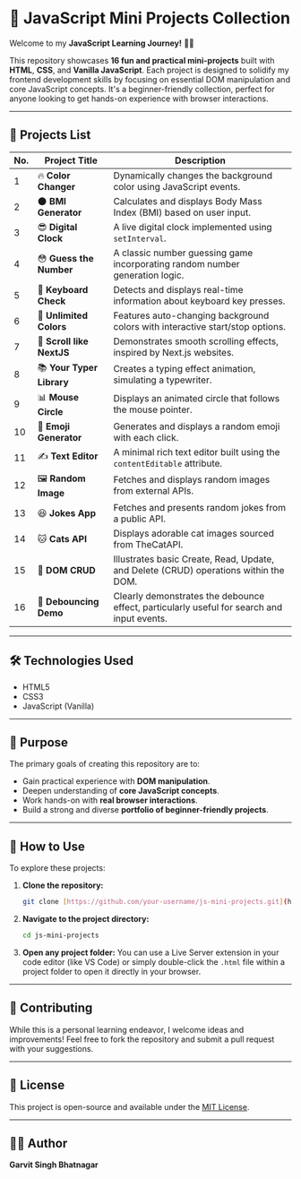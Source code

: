 # 🚀 JavaScript Mini Projects Collection

Welcome to my **JavaScript Learning Journey!** 👨‍💻

This repository showcases **16 fun and practical mini-projects** built with **HTML**, **CSS**, and **Vanilla JavaScript**. Each project is designed to solidify my frontend development skills by focusing on essential DOM manipulation and core JavaScript concepts. It's a beginner-friendly collection, perfect for anyone looking to get hands-on experience with browser interactions.

---

## 📁 Projects List

| No. | Project Title | Description |
|-----|---------------|-------------|
| 1 | 🔥 **Color Changer** | Dynamically changes the background color using JavaScript events. |
| 2 | 🌑 **BMI Generator** | Calculates and displays Body Mass Index (BMI) based on user input. |
| 3 | 😎 **Digital Clock** | A live digital clock implemented using `setInterval`. |
| 4 | 😳 **Guess the Number** | A classic number guessing game incorporating random number generation logic. |
| 5 | 👻 **Keyboard Check** | Detects and displays real-time information about keyboard key presses. |
| 6 | 🧠 **Unlimited Colors** | Features auto-changing background colors with interactive start/stop options. |
| 7 | 👀 **Scroll like NextJS** | Demonstrates smooth scrolling effects, inspired by Next.js websites. |
| 8 | 📚 **Your Typer Library** | Creates a typing effect animation, simulating a typewriter. |
| 9 | 📊 **Mouse Circle** | Displays an animated circle that follows the mouse pointer. |
| 10 | 🥠 **Emoji Generator** | Generates and displays a random emoji with each click. |
| 11 | ✍️ **Text Editor** | A minimal rich text editor built using the `contentEditable` attribute. |
| 12 | 🖼️ **Random Image** | Fetches and displays random images from external APIs. |
| 13 | 😆 **Jokes App** | Fetches and presents random jokes from a public API. |
| 14 | 🐱 **Cats API** | Displays adorable cat images sourced from TheCatAPI. |
| 15 | 📌 **DOM CRUD** | Illustrates basic Create, Read, Update, and Delete (CRUD) operations within the DOM. |
| 16 | 🏀 **Debouncing Demo** | Clearly demonstrates the debounce effect, particularly useful for search and input events. |

---

## 🛠️ Technologies Used

* HTML5
* CSS3
* JavaScript (Vanilla)

---

## 🎯 Purpose

The primary goals of creating this repository are to:

* Gain practical experience with **DOM manipulation**.
* Deepen understanding of **core JavaScript concepts**.
* Work hands-on with **real browser interactions**.
* Build a strong and diverse **portfolio of beginner-friendly projects**.

---

## 🚧 How to Use

To explore these projects:

1.  **Clone the repository:**
    ```bash
    git clone [https://github.com/your-username/js-mini-projects.git](https://github.com/your-username/js-mini-projects.git)
    ```
2.  **Navigate to the project directory:**
    ```bash
    cd js-mini-projects
    ```
3.  **Open any project folder:** You can use a Live Server extension in your code editor (like VS Code) or simply double-click the `.html` file within a project folder to open it directly in your browser.

---

## 🌟 Contributing

While this is a personal learning endeavor, I welcome ideas and improvements! Feel free to fork the repository and submit a pull request with your suggestions.

---

## 📌 License

This project is open-source and available under the [MIT License](LICENSE).

---

## 🙋‍♂️ Author

**Garvit Singh Bhatnagar**
